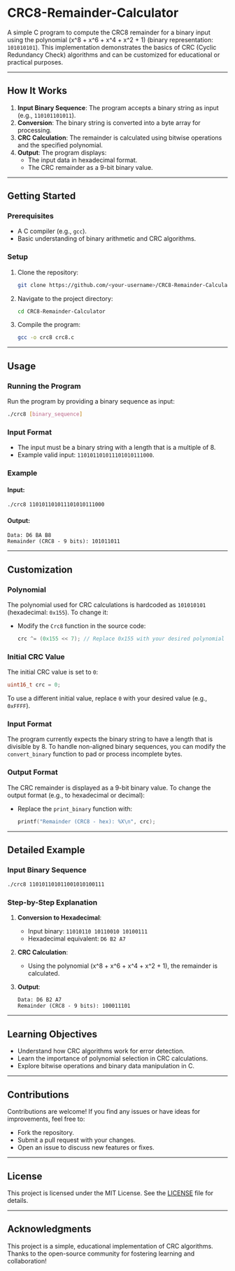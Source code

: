 
# CRC8-Remainder-Calculator

A simple C program to compute the CRC8 remainder for a binary input using the polynomial \(x^8 + x^6 + x^4 + x^2 + 1\) (binary representation: `101010101`). This implementation demonstrates the basics of CRC (Cyclic Redundancy Check) algorithms and can be customized for educational or practical purposes.

---

## How It Works

1. **Input Binary Sequence**: The program accepts a binary string as input (e.g., `110101101011`).
2. **Conversion**: The binary string is converted into a byte array for processing.
3. **CRC Calculation**: The remainder is calculated using bitwise operations and the specified polynomial.
4. **Output**: The program displays:
   - The input data in hexadecimal format.
   - The CRC remainder as a 9-bit binary value.

---

## Getting Started

### Prerequisites

- A C compiler (e.g., `gcc`).
- Basic understanding of binary arithmetic and CRC algorithms.

### Setup

1. Clone the repository:
   ```bash
   git clone https://github.com/<your-username>/CRC8-Remainder-Calculator.git
   ```
2. Navigate to the project directory:
   ```bash
   cd CRC8-Remainder-Calculator
   ```
3. Compile the program:
   ```bash
   gcc -o crc8 crc8.c
   ```

---

## Usage

### Running the Program

Run the program by providing a binary sequence as input:
```bash
./crc8 [binary_sequence]
```

### Input Format

- The input must be a binary string with a length that is a multiple of 8.
- Example valid input: `110101101011101010111000`.

### Example

#### Input:
```bash
./crc8 110101101011101010111000
```

#### Output:
```
Data: D6 BA B8 
Remainder (CRC8 - 9 bits): 101011011
```

---

## Customization

### Polynomial

The polynomial used for CRC calculations is hardcoded as `101010101` (hexadecimal: `0x155`). To change it:
- Modify the `Crc8` function in the source code:
  ```c
  crc ^= (0x155 << 7); // Replace 0x155 with your desired polynomial
  ```

### Initial CRC Value

The initial CRC value is set to `0`:
```c
uint16_t crc = 0;
```
To use a different initial value, replace `0` with your desired value (e.g., `0xFFFF`).

### Input Format

The program currently expects the binary string to have a length that is divisible by 8. To handle non-aligned binary sequences, you can modify the `convert_binary` function to pad or process incomplete bytes.

### Output Format

The CRC remainder is displayed as a 9-bit binary value. To change the output format (e.g., to hexadecimal or decimal):
- Replace the `print_binary` function with:
  ```c
  printf("Remainder (CRC8 - hex): %X\n", crc);
  ```

---

## Detailed Example

### Input Binary Sequence

```bash
./crc8 110101101011001010100111
```

### Step-by-Step Explanation

1. **Conversion to Hexadecimal**:
   - Input binary: `11010110 10110010 10100111`
   - Hexadecimal equivalent: `D6 B2 A7`

2. **CRC Calculation**:
   - Using the polynomial \(x^8 + x^6 + x^4 + x^2 + 1\), the remainder is calculated.

3. **Output**:
   ```
   Data: D6 B2 A7
   Remainder (CRC8 - 9 bits): 100011101
   ```

---

## Learning Objectives

- Understand how CRC algorithms work for error detection.
- Learn the importance of polynomial selection in CRC calculations.
- Explore bitwise operations and binary data manipulation in C.

---

## Contributions

Contributions are welcome! If you find any issues or have ideas for improvements, feel free to:
- Fork the repository.
- Submit a pull request with your changes.
- Open an issue to discuss new features or fixes.

---

## License

This project is licensed under the MIT License. See the [LICENSE](LICENSE) file for details.

---

## Acknowledgments

This project is a simple, educational implementation of CRC algorithms. Thanks to the open-source community for fostering learning and collaboration!

